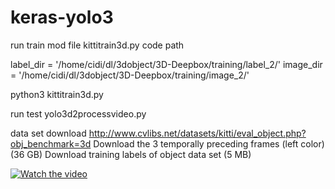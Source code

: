 # keras-yolo3

run train mod file kittitrain3d.py code path

label_dir = '/home/cidi/dl/3dobject/3D-Deepbox/training/label_2/'
image_dir = '/home/cidi/dl/3dobject/3D-Deepbox/training/image_2/'

python3 kittitrain3d.py

run test yolo3d2processvideo.py


data set download
http://www.cvlibs.net/datasets/kitti/eval_object.php?obj_benchmark=3d
Download the 3 temporally preceding frames (left color) (36 GB)
Download training labels of object data set (5 MB)

[![Watch the video](https://raw.github.com/GabLeRoux/WebMole/master/ressources/WebMole_Youtube_Video.png)](https://www.youtube.com/watch?v=z7wwmVPn2LE)
